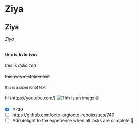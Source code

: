 # Ziya
## Ziya
###### Ziya
**this is bold text**
####
*this is italicized*
####
~~this was mistaken text~~
####
<sub>this is a superscript text</sub>
####
hi (https://youtube.com/)
![This is an image](https://myoctocat.com/assets/images/base-octocat.svg)
:zipper_mouth_face:
####
- [x] #739
- [ ] https://github.com/octo-org/octo-repo/issues/740
- [ ] Add delight to the experience when all tasks are complete :tada:
